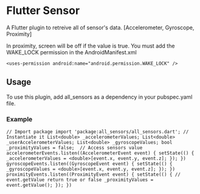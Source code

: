 # Flutter Sensor


A Flutter plugin to retreive all of sensor's data. [Accelerometer, Gyroscope, Proximity]

In proximity, screen will be off if the value is true. You must add the WAKE_LOCK permission in the AndroidManifest.xml

   `<uses-permission android:name="android.permission.WAKE_LOCK" />`
   
## Usage

To use this plugin, add all_sensors as a dependency in your pubspec.yaml file.

### Example

   `// Import package
    import 'package:all_sensors/all_sensors.dart';
    // Instantiate it
    List<double> _accelerometerValues;
    List<double> _userAccelerometerValues;
    List<double> _gyroscopeValues;
    bool _proximityValues = false; 
    // Access sensors value 
    accelerometerEvents.listen((AccelerometerEvent event) {
    setState(() {
    _accelerometerValues = <double>[event.x, event.y, event.z];
    });
    })
    gyroscopeEvents.listen((GyroscopeEvent event) {
    setState(() {
    _gyroscopeValues = <double>[event.x, event.y, event.z];
    });
    })
    proximityEvents.listen((ProximityEvent event) {
    setState(() {
    // event.getValue return true or false
    _proximityValues = event.getValue();
    });
    })`